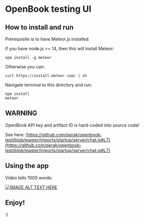 # OpenBook testing UI

## How to install and run

Prerequisite is to have Meteor.js installed.

If you have node.js >= 14, then this will install Meteor:

```
npm install -g meteor
```

Otherwise you can:

```
curl https://install.meteor.com/ | sh
```


Navigate terminal to this directory and run:

```
npm install
meteor
```


## **WARNING**

OpenBook API key and artifact ID is hard-coded into source code!

See here: [https://github.com/perak/openbook-test/blob/master/imports/startup/server/chat.js#L7](https://github.com/perak/openbook-test/blob/master/imports/startup/server/chat.js#L7)


## Using the app

Video tells 1000 words:

[![IMAGE ALT TEXT HERE](https://img.youtube.com/vi/r4EONH6IKe0/0.jpg)](https://www.youtube.com/watch?v=r4EONH6IKe0)

## Enjoy!

:)
